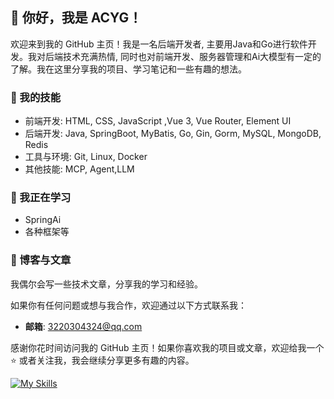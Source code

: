 ## 👋 你好，我是 ACYG！
欢迎来到我的 GitHub 主页！我是一名后端开发者, 主要用Java和Go进行软件开发。我对后端技术充满热情, 同时也对前端开发、服务器管理和Ai大模型有一定的了解。我在这里分享我的项目、学习笔记和一些有趣的想法。
### 🚀 我的技能

- 前端开发:  HTML, CSS, JavaScript ,Vue 3, Vue Router,  Element UI
- 后端开发:  Java, SpringBoot, MyBatis, Go, Gin, Gorm, MySQL, MongoDB, Redis
- 工具与环境: Git, Linux, Docker
- 其他技能: MCP, Agent,LLM

### 🌱 我正在学习
- SpringAi
- 各种框架等

### 📝 博客与文章

我偶尔会写一些技术文章，分享我的学习和经验。

如果你有任何问题或想与我合作，欢迎通过以下方式联系我：

- **邮箱**: 3220304324@qq.com

感谢你花时间访问我的 GitHub 主页！如果你喜欢我的项目或文章，欢迎给我一个 ⭐️ 或者关注我，我会继续分享更多有趣的内容。

 [![My Skills](https://skillicons.dev/icons?perline=20&i=spring,mysql,redis,idea,maven,postman,rabbitmq,rocket,ai,linux,github,docker,html,css,js,git,vite,vscode,postman,npm,nginx,c,cpp,windows)](https://skillicons.dev)
